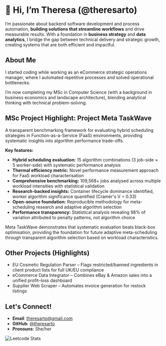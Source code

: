 # 👋 Hi, I’m Theresa (@theresarto)

I’m passionate about backend software development and process automation, **building solutions that streamline workflows** and drive measurable results. With a foundation in **business strategy** and **data analytics**, I bridge the gap between technical delivery and strategic growth, creating systems that are both efficient and impactful.

## About Me

I started coding while working as an eCommerce strategic operations manager, where I automated repetitive processes and solved operational bottlenecks.

I’m now completing my MSc in Computer Science (with a background in business economics and landscape architecture), blending analytical thinking with technical problem-solving.

## MSc Project Highlight: Project Meta TaskWave

A transparent benchmarking framework for evaluating hybrid scheduling strategies in Function-as-a-Service (FaaS) environments, providing systematic insights into algorithm performance trade-offs.

**Key features:**
- **Hybrid scheduling evaluation:** 15 algorithm combinations (3 job-side × 5 worker-side) with systematic performance analysis
- **Thermal efficiency metric:** Novel performance measurement approach for FaaS workload characterisation
- **Comprehensive benchmarking:** 109,568+ jobs analysed across multiple workload intensities with statistical validation
- **Research-backed insights:** Container lifecycle dominance identified, worker algorithm significance quantified (Cramér's V = 0.33)
- **Open-source foundation:** Reproducible methodology for meta-scheduling research and adaptive algorithm selection
- **Performance transparency:** Statistical analysis revealing 98% of variation attributed to penalty patterns, not algorithm choice

Meta TaskWave demonstrates that systematic evaluation beats black-box optimisation, providing the foundation for future adaptive meta-scheduling through transparent algorithm selection based on workload characteristics.

## Other Projects (Highlights)
-	EU Cosmetic Regulation Parser – Flags restricted/banned ingredients in client product lists for full UK/EU compliance
-	eCommerce Data Integrator – Combines eBay & Amazon sales into a unified profit–loss dashboard
-	Supplier Web Scraper – Automates invoice generation for restock listings

## Let's Connect!
- **Email**: theresarto@gmail.com  
- **GitHub**: [@theresarto](https://github.com/theresarto)  
- **Pronouns**: She/her  


![Leetcode Stats](https://leetcard.jacoblin.cool/champy0527)


<!---
theresarto/theresarto is a ✨ special ✨ repository because its `README.md` (this file) appears on your GitHub profile.
You can click the Preview link to take a look at your changes.
--->

